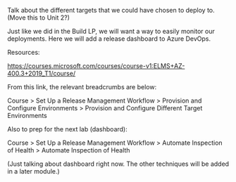 Talk about the different targets that we could have chosen to deploy to. (Move this to Unit 2?)

Just like we did in the Build LP, we will want a way to easily monitor our deployments. Here we will add a release dashboard to Azure DevOps.

Resources:

https://courses.microsoft.com/courses/course-v1:ELMS+AZ-400.3+2019_T1/course/

From this link, the relevant breadcrumbs are below:

Course > Set Up a Release Management Workflow > Provision and Configure Environments > Provision and Configure Different Target Environments

Also to prep for the next lab (dashboard):

Course > Set Up a Release Management Workflow > Automate Inspection of Health > Automate Inspection of Health

(Just talking about dashboard right now. The other techniques will be added in a later module.)
